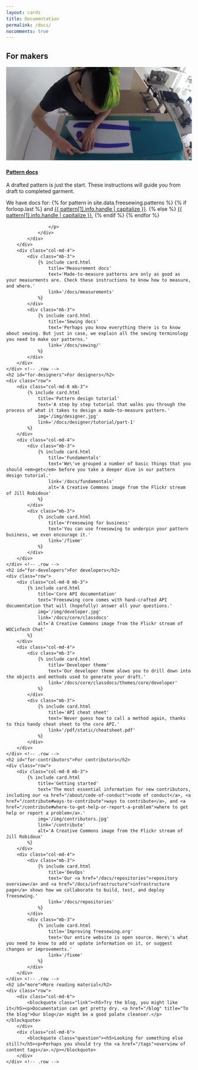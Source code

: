 ```yaml
---
layout: cards
title: Documentation
permalink: /docs/
nocomments: true
---
```

<div class="container">
    <h2 id="for-makers">For makers</h2>
    <div class="row">
        <div class="col-md-8 mb-3">
            <div class="card drop-shadow">
                <a href="/docs/patterns/" title="Pattern docs">
                    <img src="/img/maker.jpg" alt="Pattern docs" class="rounded-top">
                </a>
                <div class="card-block">
                    <h4 class="card-title"><a href="/docs/patterns/">Pattern docs<span class="card-link"></span></a></h4>
                    <p class="card-text">
                        A drafted pattern is just the start. 
                        These instructions will guide you from draft to completed garment.
                    </p>
                    <p class="card-text">
                        We have docs for:
{% for pattern in site.data.freesewing.patterns %}
    {% if forloop.last %} 
        and <a href="/docs/patterns/{{ pattern[1].info.handle }}">{{ pattern[1].info.handle | capitalize }}</a>.
    {% else %} 
        <a href="/docs/patterns/{{ pattern[1].info.handle }}">{{ pattern[1].info.handle | capitalize }}</a>,
    {% endif %}
{% endfor %}

                    </p>
                </div>
            </div>
        </div>
        <div class="col-md-4">
            <div class="mb-3">
                {% include card.html 
                    title='Measurement docs'
                    text='Made-to-measure patterns are only as good as your measurments are. Check these instructions to know how to measure, and where.'
                    link='/docs/measurements'
                %}
            </div>
            <div class="mb-3">
                {% include card.html 
                    title='Sewing docs'
                    text='Perhaps you know everything there is to know about sewing. But just in case, we explain all the sewing terminology you need to make our patterns.'
                    link='/docs/sewing/'
                %}
            </div>
        </div>
    </div> <!-- .row -->
    <h2 id="for-designers">For designers</h2>
    <div class="row">
        <div class="col-md-8 mb-3">
            {% include card.html 
                title='Pattern design tutorial'
                text='A step by step tutorial that walks you through the process of what it takes to design a made-to-measure pattern.'
                img='/img/designer.jpg'
                link='/docs/designer/tutorial/part-1'
            %}
        </div>
        <div class="col-md-4">
            <div class="mb-3">
                {% include card.html 
                    title='Fundamentals'
                    text='We\'ve grouped a number of basic things that you should <em>get</em> before you take a deeper dive in our pattern design tutorial.'
                    link='/docs/fundamentals'
                    alt='A Creative Commons image from the Flickr stream of Jill Robidoux'
                %}
            </div>
            <div class="mb-3">
                {% include card.html 
                    title='Freesewing for business'
                    text='You can use freesewing to underpin your pattern business, we even encourage it.'
                    link='/fixme'
                %}
            </div>
        </div>
    </div> <!-- .row -->
    <h2 id="for-developers">For developers</h2>
    <div class="row">
        <div class="col-md-8 mb-3">
            {% include card.html 
                title='Core API documentation'
                text='Freesewing core comes with hand-crafted API documentation that will (hopefully) answer all your questions.'
                img='/img/developer.jpg'
                link='/docs/core/classdocs'
                alt='A Creative Commons image from the Flickr stream of WOCinTech Chat'
            %}
        </div>
        <div class="col-md-4">
            <div class="mb-3">
                {% include card.html 
                    title='Developer theme'
                    text='Our developer theme alows you to drill down into the objects and methods used to generate your draft.'
                    link='/docs/core/classdocs/themes/core/developer'
                %}
            </div>
            <div class="mb-3">
                {% include card.html 
                    title='API cheat sheet'
                    text='Never guess how to call a method again, thanks to this handy cheat sheet to the core API.'
                    link='/pdf/static/cheatsheet.pdf'
                %}
            </div>
        </div>
    </div> <!-- .row -->
    <h2 id="for-contributors">For contributors</h2>
    <div class="row">
        <div class="col-md-8 mb-3">
            {% include card.html 
                title='Getting started'
                text='The most essential information for new contributors, including our <a href="/about/code-of-conduct">code of conduct</a>, <a href="/contribute#ways-to-contribute">ways to contribute</a>, and <a href="/contribute#where-to-get-help-or-report-a-problem">where to get help or report a problem</a>.'
                img='/img/contributors.jpg'
                link='/contribute'
                alt='A Creative Commons image from the Flickr stream of Jill Robidoux'
            %}
        </div>
        <div class="col-md-4">
            <div class="mb-3">
                {% include card.html 
                    title='DevOps'
                    text='Our <a href="/docs/repositories">repository overview</a> and <a href="/docs/infrastructure">infrastructure page</a> shows how we collaborate to build, test, and deploy freesewing.'
                    link='/docs/repositories'
                %}
            </div>
            <div class="mb-3">
                {% include card.html 
                    title='Improving freesewing.org'
                    text='Our entire website is open source. Here\'s what you need to know to add or update information on it, or suggest changes or improvements.'
                    link='/fixme'
                %}
            </div>
        </div>
    </div> <!-- .row -->
    <h2 id="more">More reading material</h2>
    <div class="row">
        <div class="col-md-6">
            <blockquote class="link"><h5>Try the blog, you might like it</h5><p>Documentation can get pretty dry. <a href="/blog" title="To the blog">Our blog</a> might be a good palate cleanser.</p></blockquote>
        </div>
        <div class="col-md-6">
            <blockquote class="question"><h5>Looking for something else still?</h5><p>Perhaps you should try the <a href="/tags">overview of content tags</a>.</p></blockquote>
        </div>
    </div> <!-- .row -->
</div> <!-- .container -->
